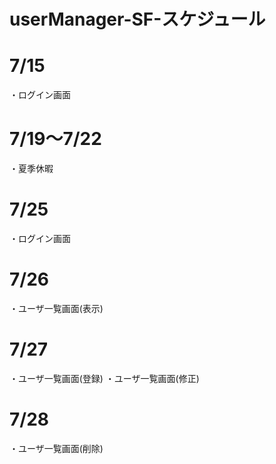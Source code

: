 # userManager-SF-スケジュール

# 7/15  
・ログイン画面
	
# 7/19～7/22  
・夏季休暇

# 7/25  
・ログイン画面 

# 7/26  
・ユーザ一覧画面(表示) 

# 7/27  
・ユーザ一覧画面(登録)
・ユーザ一覧画面(修正)

# 7/28  
・ユーザ一覧画面(削除)

